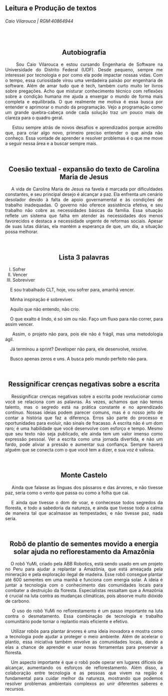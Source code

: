## Leitura e Produção de textos
###### Caio Vilarouca | RGM:40864944
<!-- Texto de autobiografia -->
<br />
<div align="center">
  <h2><strong>Autobiografia</strong></h2>
</div>
<div align="justify">
  <p>&nbsp;&nbsp;&nbsp;&nbsp;Sou Caio Vilarouca e estou cursando Engenharia de Software na Universidade do Distrito Federal (UDF). Desde pequeno, sempre me interessei por          tecnologia e por como ela pode impactar nossas vidas. Com o tempo, essa curiosidade virou uma verdadeira paixão por engenharia de software.
     Além de amar tudo que é tech, também curto muito ler livros sobre pregações. Acho que misturar conhecimento técnico com reflexões sobre a condição humana me ajuda a           enxergar o mundo de forma mais completa e equilibrada. O que realmente me motiva é essa busca por entender e aprimorar o mundo da programação. Vejo a programação como um      grande quebra-cabeça onde cada solução traz um pouco mais de clareza para o quadro geral.</p>
  <p>&nbsp;&nbsp;&nbsp;&nbsp;Estou sempre atrás de novos desafios e aprendizados porque acredito que, para criar algo novo, primeiro preciso entender o que ainda não conheço.      Essa vontade de  aprender e resolver problemas é o que me move a seguir nessa área e a buscar sempre mais.</p>
</div>
<!-- Coesão textual - expansão do texto de Carolina Maria de Jesus -->
<br />
<div align="center">
  <h2><strong>Coesão textual - expansão do texto de Carolina Maria de Jesus</strong></h2>
</div>
<div align="justify">
  <p>&nbsp;&nbsp;&nbsp;&nbsp;A vida de Carolina Maria de Jesus na favela é marcada por dificuldades constantes, e seu principal desejo é alcançar a paz. Ela enfrenta um cenário desolador devido à falta de apoio governamental e às condições de trabalho inadequadas. O governo não oferece assistência efetiva, e seu trabalho não cobre as necessidades básicas da família. Essa situação reflete um sistema que falha em atender às necessidades dos menos favorecidos e destaca a necessidade urgente de reformas sociais. Apesar de suas lutas diárias, ela mantém a esperança de que, um dia, a situação possa melhorar.</p>
</div>
<!--Texto de 3 palavras -->
<br />
<div align="center">
  <h2><strong>Lista 3 palavras</strong></h2>
</div>
<!--Lista ordenada-->
<div align="left">
  <ol type="I">
    <li>Sofrer</li>
    <li>Vencer</li>
    <li>Sobreviver</li>
  </ol>
</div>
<div align="justify">
    <p>&nbsp;&nbsp;&nbsp;&nbsp;E sou trabalhado CLT, hoje, vou sofrer para, amanhã vencer.</p>
    <p>&nbsp;&nbsp;&nbsp;&nbsp;Minha inspiração é sobreviver.</p>
    <p>&nbsp;&nbsp;&nbsp;&nbsp;Aquilo que não entendo, não crio.</p>
    <p>&nbsp;&nbsp;&nbsp;&nbsp;O que exalto é lindo, é só sim ou não. Faço um fluxo para não correr, para assim vencer.</p>
    <p>&nbsp;&nbsp;&nbsp;&nbsp;Assim, o projeto não para, pois ele não é frágil, mas uma metodologia ágil.</p>
    <p>&nbsp;&nbsp;&nbsp;&nbsp;Já terminou a sprint? Developer não para, ele desenvolve, resolve.</p>
    <p>&nbsp;&nbsp;&nbsp;&nbsp;Busco apenas zeros e uns. A busca pelo mundo perfeito não para.</p>
</div>
<!--Ressignificação de crenças-->
<br />
<div align="center"><h2><stong>Ressignificar crenças negativas sobre a escrita</stong></h2></div>
<div align="justify">
  <p>&nbsp;&nbsp;&nbsp;&nbsp;Ressignificar crenças negativas sobre a escrita pode revolucionar como você se relaciona com as palavras. Às vezes, achamos que não temos     
     talento, mas o segredo está na prática constante e no aprendizado contínuo. Nossas ideias podem parecer comuns, mas é o nosso jeito de contar a história que faz a          diferença. Erros são parte do processo e oportunidades para evoluir, não sinais de fracasso. A escrita não é um dom raro; é uma habilidade que você desenvolve com     
     esforço e tempo. Mesmo que seu texto não seja publicado, ele ainda tem um valor imenso como expressão pessoal. Ver a escrita como uma jornada divertida, e não um           fardo, pode aliviar a pressão e aumentar sua confiança. Sempre haverá alguém que se conecta com o que você tem a dizer, e sua voz é valiosa.</p>
</div>
<!--Texto monte Castelo-->
<br />
<div align="center"><h2><stong>Monte Castelo</stong></h2></div>
<div align="justify">
  <p>&nbsp;&nbsp;&nbsp;&nbsp;Ainda que falasse as línguas dos pássaros e das árvores, e não tivesse paz, seria como o vento que passa ou como a folha que cai.</p>
  <p>&nbsp;&nbsp;&nbsp;E ainda que tivesse o dom de voar, e conhecesse todos segredos da floresta, e todo a sabedoria da natureza, e ainda que tivesse todo a calma 
     de maneira tal que acalmasse as tempestades, e não tivesse paz, nada seria.</p>
</div>
<!--Robõ -->
<br />
<div align="center"><h2><stong>Robô de plantio de sementes movido a energia solar ajuda no reflorestamento
da Amazônia</stong></h2></div>
<div align="justify">
  <p>&nbsp;&nbsp;&nbsp;&nbsp;O robô YuMi, criado pela ABB Robotics, está sendo usado em um projeto no Peru para ajudar a replantar a Amazônia, que está ameaçada pela mineração e pela exploração ilegal de madeira. Esse robô consegue plantar até 600 sementes em uma manhã e funciona com energia solar. A ideia é juntar a tecnologia com o conhecimento das comunidades locais para combater a destruição da floresta. Especialistas ressaltam que a Amazônia é crucial na luta contra as mudanças climáticas, pois absorve muito dióxido de carbono.</p>
  <p>&nbsp;&nbsp;&nbsp;&nbsp;O uso do robô YuMi no reflorestamento é um passo importante na luta contra o desmatamento. Essa combinação de tecnologia e trabalho comunitário pode tornar o replantio mais eficiente e efetivo.</p>
  <p>&nbsp;&nbsp;&nbsp;&nbsp;Utilizar robôs para plantar árvores é uma ideia inovadora e mostra como a tecnologia pode ajudar a proteger o meio ambiente. Além de acelerar o plantio, essa iniciativa também envolve as comunidades locais, dando a elas a chance de aprender e usar novas ferramentas para preservar a floresta.</p>
  <p>&nbsp;&nbsp;&nbsp;&nbsp;Um aspecto importante é que o robô pode operar em lugares difíceis de alcançar, aumentando os esforços de reflorestamento. Além disso, a colaboração entre tecnologia e as pessoas que vivem na região é fundamental para cuidar melhor da natureza, mostrando que podemos resolver problemas ambientais complexos ao unir diferentes saberes e recursos.
</p>
</div>
